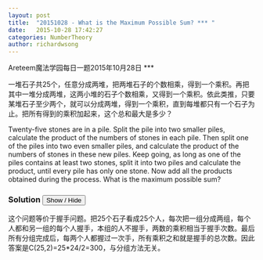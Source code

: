```yaml
---
layout: post
title:  "20151028 - What is the Maximum Possible Sum? *** "
date:   2015-10-28 17:42:27
categories: NumberTheory
author: richardwsong
---
```

Areteem魔法学园每日一题2015年10月28日 ***
<br>

<problem>
<p>	
一堆石子共25个，任意分成两堆，把两堆石子的个数相乘，得到一个乘积。再把其中一堆分成两堆，这两小堆的石子个数相乘，又得到一个乘积。依此类推，只要某堆石子至少两个，就可以分成两堆，得到一个乘积，直到每堆都只有一个石子为止。把所有得到的乘积加起来，这个总和最大是多少？
</P>
<p>

Twenty-five stones are in a pile. Split the pile into two smaller piles, calculate the product of the numbers of stones in each pile. Then split one of the piles into two even smaller piles, and calculate the product of the numbers of stones in these new piles. Keep going, as long as one of the piles contains at least two stones, split it into two piles and calculate the product, until every pile has only one stone. Now add all the products obtained during the process. What is the maximum possible sum?
</p>

</problem>



### Solution <button>Show / Hide</button>


<solution>
这个问题等价于握手问题。把25个石子看成25个人，每次把一组分成两组，每个人都和另一组的每个人握手，本组的人不握手，两数的乘积相当于握手次数。最后所有分组完成后，每两个人都握过一次手，所有乘积之和就是握手的总次数。因此答案是C(25,2)=25*24/2=300，与分组方法无关。
</solution>
